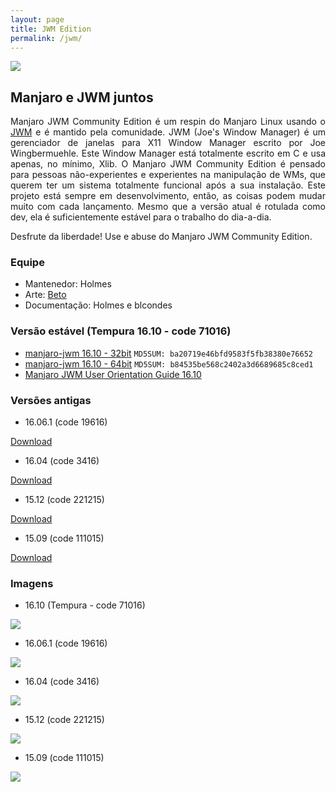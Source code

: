 ```yaml
---
layout: page
title: JWM Edition
permalink: /jwm/
---
```


<img src="http://www.auplod.com/u/opauld7e9a7.png">

## Manjaro e JWM juntos

<p style="text-align: justify;">Manjaro JWM Community Edition é um respin do Manjaro Linux usando o <a href="http://joewing.net/projects/jwm/index.shtml">JWM</a> e é mantido pela comunidade. JWM (Joe's Window Manager) é um gerenciador de janelas para X11 Window Manager escrito por Joe Wingbermuehle. 
Este Window Manager está totalmente escrito em C e usa apenas, no mínimo, Xlib. O Manjaro JWM Community Edition é pensado para pessoas não-experientes e experientes na manipulação de WMs, que querem ter um sistema totalmente funcional após a sua instalação. Este projeto está sempre em desenvolvimento, então, as coisas podem mudar muito com cada lançamento. Mesmo que a versão atual é rotulada como dev, ela é suficientemente estável para o trabalho do dia-a-dia.</p> 

<p style="text-align: justify;">Desfrute da liberdade! Use e abuse do Manjaro JWM Community Edition.</p>

### Equipe

* Mantenedor: Holmes
* Arte: [Beto](https://github.com/betos-graphics)
* Documentação: Holmes e blcondes

### Versão estável (Tempura 16.10 - code 71016)

* [manjaro-jwm 16.10 - 32bit](https://sourceforge.net/projects/holmeslinux/files/Manjaro%20JWM%2016.06.1/Code%2019616/manjaro-jwm-community-16.06.1-i686-19616.iso/download) `MD5SUM: ba20719e46bfd9583f5fb38380e76652`
* [manjaro-jwm 16.10 - 64bit](https://sourceforge.net/projects/holmeslinux/files/Manjaro%20JWM%2016.06.1/Code%2019616/manjaro-jwm-community-16.06.1-x86_64-19616.iso/download) `MD5SUM: b84535be568c2402a3d6689685c8ced1`
* [Manjaro JWM User Orientation Guide 16.10](https://sourceforge.net/projects/holmeslinux/files/Documentation/User_Orientation_Guide-16.10.pdf/download)

### Versões antigas

* 16.06.1 (code 19616)

[Download](https://sourceforge.net/projects/holmeslinux/files/Manjaro%20JWM%2016.06.1/)

* 16.04 (code 3416)

[Download](https://sourceforge.net/projects/holmeslinux/files/Manjaro%20JWM%2016.04/Code%203416/) 

* 15.12 (code 221215)

[Download](https://sourceforge.net/projects/holmeslinux/files/Manjaro%20JWM%2015.12/Code%20221215/)

* 15.09 (code 111015)

[Download](https://sourceforge.net/projects/holmeslinux/files/Manjaro%20JWM%2015.09-1/Code%20111015/)

### Imagens

* 16.10 (Tempura - code 71016)

<img src="http://wstaw.org/m/2016/10/08/img1.png">  

* 16.06.1 (code 19616)

<img src="http://i.imgur.com/JWeuGL5.png">

* 16.04 (code 3416)

<img src="http://i.imgur.com/1Xosxvr.png">

* 15.12 (code 221215)

<img src="http://i.imgur.com/aPmwW1p.png">

* 15.09 (code 111015)

<img src="http://i.imgur.com/CDwu3iE.png">
